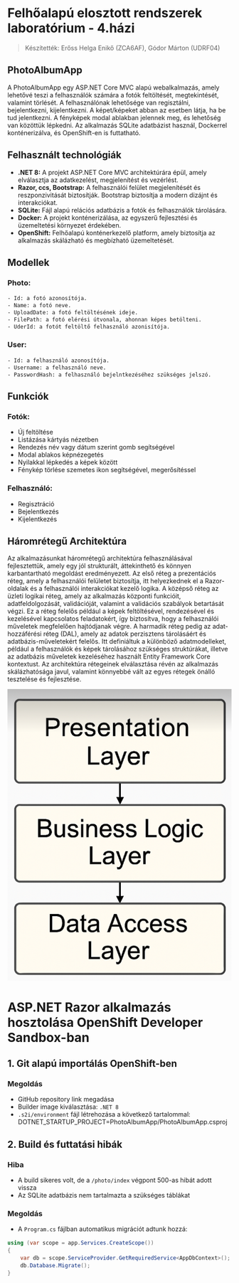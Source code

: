 # Felhőalapú elosztott rendszerek laboratórium - 4.házi

>Készítették: Erőss Helga Enikő (ZCA6AF), Gódor Márton (UDRF04)

## PhotoAlbumApp
A PhotoAlbumApp egy ASP.NET Core MVC alapú webalkalmazás, amely lehetővé teszi a felhasználók számára a fotók feltöltését, megtekintését, valamint törlését. A felhasználónak lehetősége van regisztálni, bejelentkezni, kijelentkezni. A képet/képeket abban az esetben látja, ha be tud jelentkezni. A fényképek modal ablakban jelennek meg, és lehetőség van közöttük lépkedni. Az alkalmazás SQLite adatbázist használ, Dockerrel konténerizálva, és OpenShift-en is futtatható.

## Felhasznált technológiák
- **.NET 8:** A projekt ASP.NET Core MVC architektúrára épül, amely elválasztja az adatkezelést, megjelenítést és vezérlést.
- **Razor, ccs, Bootstrap:** A felhasználói felület megjelenítését és reszponzivitását biztosítják. Bootstrap biztosítja a modern dizájnt és interakciókat.
- **SQLite:** Fájl alapú relációs adatbázis a fotók és felhasználók tárolására.
- **Docker:** A projekt konténerizálása, az egyszerű fejlesztési és üzemeltetési környezet érdekében.
- **OpenShift:** Felhőalapú konténerkezelő platform, amely biztosítja az alkalmazás skálázható és megbízható üzemeltetését.

## Modellek
### Photo:
    - Id: a fotó azonosítója.
    - Name: a fotó neve.
    - UploadDate: a fotó feltöltésének ideje.
    - FilePath: a fotó elérési útvonala, ahonnan képes betölteni.
    - UderId: a fotót feltöltő felhasználó azonisítója.
### User:
    - Id: a felhasználó azonosítója.
    - Username: a felhasználó neve.
    - PasswordHash: a felhasználó bejelntkezéséhez szükséges jelszó.

## Funkciók
### Fotók:
- Új feltöltése
- Listázása kártyás nézetben
- Rendezés név vagy dátum szerint gomb segítségével
- Modal ablakos képnézegetés
- Nyilakkal lépkedés a képek között
- Fénykép törlése szemetes ikon segítségével, megerősítéssel

### Felhasználó:
- Regisztráció
- Bejelentkezés
- Kijelentkezés


## Háromrétegű Architektúra
Az alkalmazásunkat háromrétegű architektúra felhasználásával fejlesztettük, amely egy jól strukturált, áttekinthető és könnyen karbantartható megoldást eredményezett. Az első réteg a prezentációs réteg, amely a felhasználói felületet biztosítja, itt helyezkednek el a Razor-oldalak és a felhasználói interakciókat kezelő logika. A középső réteg az üzleti logikai réteg, amely az alkalmazás központi funkcióit, adatfeldolgozását, validációját, valamint a validációs szabályok betartását végzi. Ez a réteg felelős például a képek feltöltésével, rendezésével és kezelésével kapcsolatos feladatokért, így biztosítva, hogy a felhasználói műveletek megfelelően hajtódjanak végre. A harmadik réteg pedig az adat-hozzáférési réteg (DAL), amely az adatok perzisztens tárolásáért és adatbázis-műveletekért felelős. Itt definiáltuk a különböző adatmodelleket, például a felhasználók és képek tárolásához szükséges struktúrákat, illetve az adatbázis műveletek kezeléséhez használt Entity Framework Core kontextust. Az architektúra rétegeinek elválasztása révén az alkalmazás skálázhatósága javul, valamint könnyebbé vált az egyes rétegek önálló tesztelése és fejlesztése. 

![Three Layer Architecture](layers.png)

# ASP.NET Razor alkalmazás hosztolása OpenShift Developer Sandbox-ban


## 1. Git alapú importálás OpenShift-ben

### Megoldás
- GitHub repository link megadása
- Builder image kiválasztása: `.NET 8`
- `.s2i/environment` fájl létrehozása a következő tartalommal: DOTNET_STARTUP_PROJECT=PhotoAlbumApp/PhotoAlbumApp.csproj

## 2. Build és futtatási hibák

### Hiba
- A build sikeres volt, de a `/photo/index` végpont 500-as hibát adott vissza
- Az SQLite adatbázis nem tartalmazta a szükséges táblákat

### Megoldás
- A `Program.cs` fájlban automatikus migrációt adtunk hozzá:

```csharp
using (var scope = app.Services.CreateScope())
{
    var db = scope.ServiceProvider.GetRequiredService<AppDbContext>();
    db.Database.Migrate();
}


